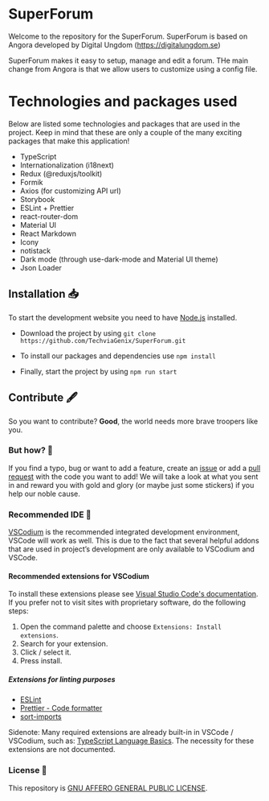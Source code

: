 # SuperForum

Welcome to the repository for the SuperForum. SuperForum is based on Angora developed by Digital Ungdom (https://digitalungdom.se)

SuperForum makes it easy to setup, manage and edit a forum. THe main change from Angora is that we allow users to customize using a config file.


# Technologies and packages used

Below are listed some technologies and packages that are used in the project. Keep in mind that these are only a couple of the many exciting packages that make this application!

- TypeScript
- Internationalization (i18next)
- Redux (@reduxjs/toolkit)
- Formik
- Axios (for customizing API url)
- Storybook
- ESLint + Prettier
- react-router-dom
- Material UI
- React Markdown
- Icony
- notistack
- Dark mode (through use-dark-mode and Material UI theme)
- Json Loader

## Installation 📥

To start the development website you need to have [Node.js](https://nodejs.org/en/download/) installed.

- Download the project by using `git clone https://github.com/TechviaGenix/SuperForum.git`

- To install our packages and dependencies use `npm install`

- Finally, start the project by using `npm run start`


## Contribute 🖋️

So you want to contribute? **Good**, the world needs more brave troopers like you.

### But how? 🤔

If you find a typo, bug or want to add a feature, create an [issue](https://github.com/TechviaGenix/SuperForum/issues) or add a [pull request](https://github.com/TechviaGenix/SuperForum/pulls) with the code you want to add! We will take a look at what you sent in and reward you with gold and glory (or maybe just some stickers) if you help our noble cause.

### Recommended IDE 💾

[VSCodium](https://vscodium.com/) is the recommended integrated development environment, VSCode will work as well. This is due to the fact that several helpful addons that are used in project’s development are only available to VSCodium and VSCode.

#### Recommended extensions for VSCodium

To install these extensions please see [Visual Studio Code's documentation](https://code.visualstudio.com/docs/introvideos/extend). If you prefer not to visit sites with proprietary software, do the following steps:

1. Open the command palette and choose `Extensions: Install extensions`.
2. Search for your extension.
3. Click / select it.
4. Press install.

##### Extensions for linting purposes

- [ESLint](https://open-vsx.org/extension/dbaeumer/vscode-eslint)
- [Prettier - Code formatter](https://open-vsx.org/extension/esbenp/prettier-vscode)
- [sort-imports](https://github.com/amatiasq/vsc-sort-imports)

Sidenote: Many required extensions are already built-in in VSCode / VSCodium, such as: [TypeScript Language Basics](https://open-vsx.org/extension/vscode/typescript). The necessity for these extensions are not documented.

### License 📝

This repository is [GNU AFFERO GENERAL PUBLIC LICENSE](./LICENSE).
